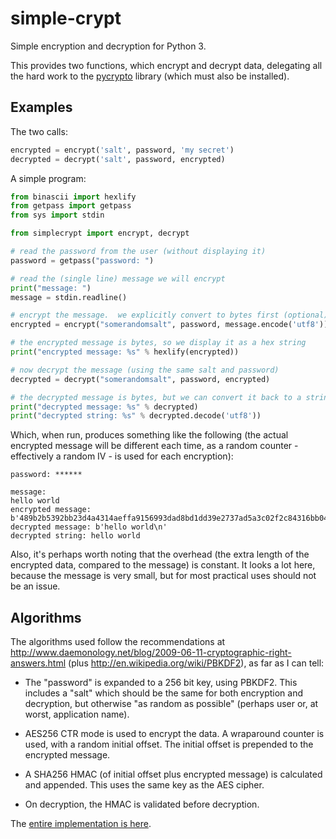 simple-crypt
============

Simple encryption and decryption for Python 3.

This provides two functions, which encrypt and decrypt data, delegating all
the hard work to the [pycrypto](https://www.dlitz.net/software/pycrypto)
library (which must also be installed).

Examples
--------

The two calls:

```python
encrypted = encrypt('salt', password, 'my secret')
decrypted = decrypt('salt', password, encrypted)
```

A simple program:

```python
from binascii import hexlify
from getpass import getpass
from sys import stdin

from simplecrypt import encrypt, decrypt

# read the password from the user (without displaying it)
password = getpass("password: ")

# read the (single line) message we will encrypt
print("message: ")
message = stdin.readline()

# encrypt the message.  we explicitly convert to bytes first (optional)
encrypted = encrypt("somerandomsalt", password, message.encode('utf8'))

# the encrypted message is bytes, so we display it as a hex string
print("encrypted message: %s" % hexlify(encrypted))

# now decrypt the message (using the same salt and password)
decrypted = decrypt("somerandomsalt", password, encrypted)

# the decrypted message is bytes, but we can convert it back to a string
print("decrypted message: %s" % decrypted)
print("decrypted string: %s" % decrypted.decode('utf8'))
```

Which, when run, produces something like the following (the actual encrypted
message will be different each time, as a random counter - effectively a
random IV - is used for each encryption):

```
password: ******

message:
hello world
encrypted message: b'489b2b5392bb23d4a4314aeffa9156993dad8bd1dd39e2737ad5a3c02f2c84316bb0428cdd78032afe2621ab7782ca5cba7324ca26e51e03d65146a1'
decrypted message: b'hello world\n'
decrypted string: hello world
```

Also, it's perhaps worth noting that the overhead (the extra length of the
encrypted data, compared to the message) is constant.  It looks a lot here,
because the message is very small, but for most practical uses should not be
an issue.

Algorithms
----------

The algorithms used follow the recommendations at
http://www.daemonology.net/blog/2009-06-11-cryptographic-right-answers.html
(plus http://en.wikipedia.org/wiki/PBKDF2), as far as I can tell:

* The "password" is expanded to a 256 bit key, using PBKDF2.  This includes
  a "salt" which should be the same for both encryption and decryption, but
  otherwise "as random as possible" (perhaps user or, at worst, application
  name).

* AES256 CTR mode is used to encrypt the data.  A wraparound counter is used,
  with a random initial offset.  The initial offset is prepended to the
  encrypted message.

* A SHA256 HMAC (of initial offset plus encrypted message) is calculated and
  appended.  This uses the same key as the AES cipher.

* On decryption, the HMAC is validated before decryption.

The [entire implementation is here](https://github.com/andrewcooke/simple-crypt/blob/master/src/simplecrypt/__init__.py).
